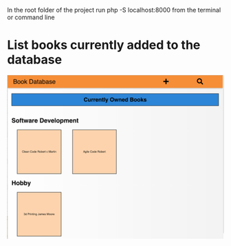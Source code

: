 In the root folder of the project run php -S localhost:8000 from the terminal or command line 

# List books currently added to the database 

![list-page-screenshot](https://raw.githubusercontent.com/James-N-M/book-database/master/public/images/list-page.png)
